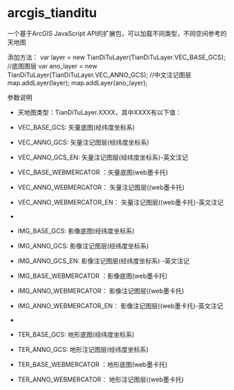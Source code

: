 # arcgis_tianditu
一个基于ArcGIS JavaScript API的扩展包，可以加载不同类型，不同空间参考的天地图

添加方法：
var layer = new TianDiTuLayer(TianDiTuLayer.VEC_BASE_GCS);   //底图图层
var ano_layer = new TianDiTuLayer(TianDiTuLayer.VEC_ANNO_GCS);   //中文注记图层
map.addLayer(layer);
map.addLayer(ano_layer);

参数说明
* 天地图类型：TianDiTuLayer.XXXX，其中XXXX有以下值：
* VEC_BASE_GCS: 矢量底图(经纬度坐标系)
* VEC_ANNO_GCS: 矢量注记图层(经纬度坐标系)
* VEC_ANNO_GCS_EN: 矢量注记图层(经纬度坐标系)-英文注记

* VEC_BASE_WEBMERCATOR ：矢量底图(web墨卡托)
* VEC_ANNO_WEBMERCATOR： 矢量注记图层((web墨卡托)
* VEC_ANNO_WEBMERCATOR_EN： 矢量注记图层((web墨卡托)-英文注记
*
* IMG_BASE_GCS: 影像底图(经纬度坐标系)
* IMG_ANNO_GCS: 影像注记图层(经纬度坐标系)
* IMG_ANNO_GCS_EN: 影像注记图层(经纬度坐标系) -英文注记

* IMG_BASE_WEBMERCATOR ：影像底图(web墨卡托)
* IMG_ANNO_WEBMERCATOR： 影像注记图层((web墨卡托)
* IMG_ANNO_WEBMERCATOR_EN： 影像注记图层((web墨卡托)-英文注记
*
* TER_BASE_GCS: 地形底图(经纬度坐标系)
* TER_ANNO_GCS: 地形注记图层(经纬度坐标系)
* TER_BASE_WEBMERCATOR ：地形底图(web墨卡托)
* TER_ANNO_WEBMERCATOR： 地形注记图层((web墨卡托)
             

